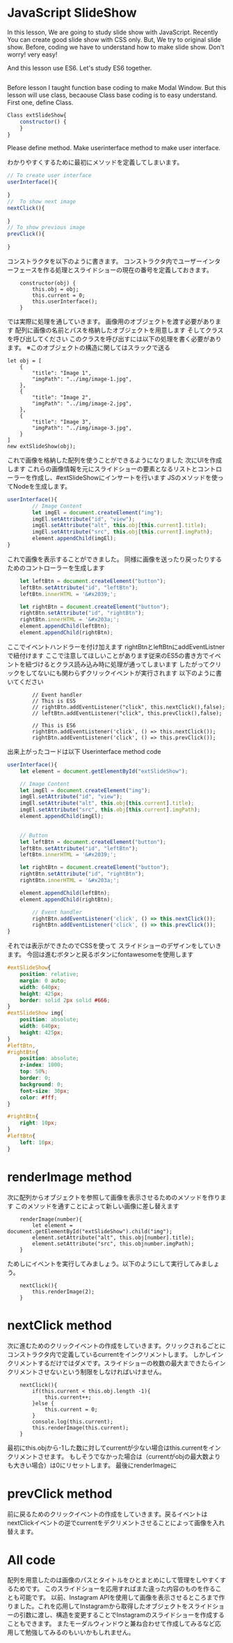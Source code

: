 # JavaScript SlideShow
In this lesson, We are going to study slide show with JavaScript. Recently You can create good slide show with CSS only. But, We try to original slide show.
Before, coding we have to understand how to make slide show.
Don't worry! very easy!


And this lesson use ES6.
Let's study ES6 together.

```HTML

```


Before lesson I taught function base coding to make Modal Window. But this lesson will use class, becaouse Class base coding is to easy understand.
First one, define Class.
```JavaScript
Class extSlideShow{
	constructor() {
	}
}
```


Please define method.
Make userinterface method to make user interface.

わかりやすくするために最初にメソッドを定義してしまいます。

```JavaScript
// To create user interface
userInterface(){
	
}
//  To show next image
nextClick(){
	
}
// To show previous image
prevClick(){
	
}
```

コンストラクタを以下のように書きます。
コンストラクタ内でユーザーインターフェースを作る処理とスライドショーの現在の番号を定義しておきます。
```
	constructor(obj) {
		this.obj = obj;
		this.current = 0;
		this.userInterface();
	}
```

では実際に処理を通していきます。
画像用のオブジェクトを渡す必要があります
配列に画像の名前とパスを格納したオブジェクトを用意します
そしてクラスを呼び出してください
このクラスを呼び出すには以下の処理を書く必要があります。
※このオブジェクトの構造に関してはスラックで送る
```
let obj = [
	{
		"title": "Image 1",
		"imgPath": "../img/image-1.jpg",
	},
	{
		"title": "Image 2",
		"imgPath": "../img/image-2.jpg",
	},
	{
		"title": "Image 3",
		"imgPath": "../img/image-3.jpg",
	}
]
new extSlideShow(obj);
```

これで画像を格納した配列を使うことができるようになりました
次にUIを作成します
これらの画像情報を元にスライドショーの要素となるリストとコントローラーを作成し、#extSlideShowにインサートを行います
JSのメソッドを使ってNodeを生成します。
```JavaScript
userInterface(){
		// Image Content
		let imgEl = document.createElement("img");
		imgEl.setAttribute("id", "view");
		imgEl.setAttribute("alt", this.obj[this.current].title);
		imgEl.setAttribute("src", this.obj[this.current].imgPath);
		element.appendChild(imgEl);
}
```
これで画像を表示することができました。
同様に画像を送ったり戻ったりするためのコントローラーを生成します

```JavaScript
	let leftBtn = document.createElement("button");
	leftBtn.setAttribute("id", "leftBtn");
	leftBtn.innerHTML = '&#x2039;';

	let rightBtn = document.createElement("button");
	rightBtn.setAttribute("id", "rightBtn");
	rightBtn.innerHTML = '&#x203a;';
	element.appendChild(leftBtn);
	element.appendChild(rightBtn);
```

ここでイベントハンドラーを付け加えます
rightBtnとleftBtnにaddEventListnerで紐付けます
ここで注意してほしいことがあります従来のES5の書き方でイベントを紐づけるとクラス読み込み時に処理が通ってしまいます
したがってクリックをしてないにも関わらずクリックイベントが実行されます
以下のように書いてください
```
		// Event handler
		// This is ES5
		// rightBtn.addEventListener("click", this.nextClick(),false);
		// leftBtn.addEventListener("click", this.prevClick(),false);
		
		// This is ES6
		rightBtn.addEventListener('click', () => this.nextClick());
		rightBtn.addEventListener('click', () => this.prevClick());
```


出来上がったコードは以下
Userinterface method code
```JavaScript
userInterface(){
	let element = document.getElementById("extSlideShow");

	// Image Content
	let imgEl = document.createElement("img");
	imgEl.setAttribute("id", "view");
	imgEl.setAttribute("alt", this.obj[this.current].title);
	imgEl.setAttribute("src", this.obj[this.current].imgPath);
	element.appendChild(imgEl);

	
	// Button
	let leftBtn = document.createElement("button");
	leftBtn.setAttribute("id", "leftBtn");
	leftBtn.innerHTML = '&#x2039;';

	let rightBtn = document.createElement("button");
	rightBtn.setAttribute("id", "rightBtn");
	rightBtn.innerHTML = '&#x203a;';

	element.appendChild(leftBtn);
	element.appendChild(rightBtn);

		// Event handler
		rightBtn.addEventListener('click', () => this.nextClick());
		rightBtn.addEventListener('click', () => this.prevClick());
}
```

それでは表示ができたのでCSSを使って
スライドショーのデザインをしていきます。
今回は進むボタンと戻るボタンにfontawesomeを使用します

```CSS
#extSlideShow{
	position: relative;
	margin: 0 auto;
	width: 640px;
	height: 425px;
	border: solid 2px solid #666;
}
#extSlideShow img{
	position: absolute;
	width: 640px;
	height: 425px;
}
#leftBtn,
#rightBtn{
	position: absolute;
	z-index: 1000;
	top: 50%;
	border: 0;
	background: 0;
    font-size: 30px;
    color: #fff;
}

#rightBtn{
	right: 10px;
}
#leftBtn{
	left: 10px;
}
```

# renderImage method
次に配列からオブジェクトを参照して画像を表示させるためのメソッドを作ります
このメソッドを通すことによって新しい画像に差し替えます
```
	renderImage(number){
		let element = document.getElementById("extSlideShow").child("img");
		element.setAttribute("alt", this.obj[number].title);
		element.setAttribute("src", this.objnumber.imgPath);
	}
```

ためしにイベントを実行してみましょう。以下のようにして実行してみましょう。
```
	nextClick(){
		this.renderImage(2);
	}
```



# nextClick method
次に進むためのクリックイベントの作成をしていきます。クリックされるごとにコンストラクタ内で定義しているcurrentをインクリメントします。
しかしインクリメントするだけではダメです。スライドショーの枚数の最大まできたらインクリメントさせないという制限をしなければいけません。
```
	nextClick(){
		if(this.current < this.obj.length -1){
			this.current++;
		}else {
			this.current = 0;
		}
		console.log(this.current);
		this.renderImage(this.current);
	}
```
最初にthis.objから-1した数に対してcurrentが少ない場合はthis.currentをインクリメントさせます。
もしそうでなかった場合は（currentがobjの最大数よりも大きい場合）は0にリセットします。
最後にrenderImageに


# prevClick method
前に戻るためのクリックイベントの作成をしていきます。戻るイベントはnextClickイベントの逆でcurrentをデクリメントさせることによって画像を入れ替えます。

# All code

配列を用意したのは画像のパスとタイトルをひとまとめにして管理をしやすくするためです。
このスライドショーを応用すればまた違った内容のものを作ることも可能です。
以前、Instagram APIを使用して画像を表示させるところまで作りました。これを応用してInstagramから取得したオブジェクトをスライドショーの引数に渡し、構造を変更することでInstagramのスライドショーを作成することもできます。
またモーダルウィンドウと兼ね合わせて作成してみるなど応用して勉強してみるのもいいかもしれません。